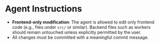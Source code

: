 # Agent Instructions

- **Frontend‑only modification**: The agent is allowed to edit only frontend code (e.g., files under `src/` or similar). Backend files such as workers should remain untouched unless explicitly permitted by the user.
- All changes must be committed with a meaningful commit message.
